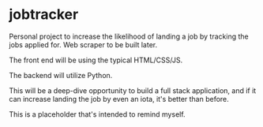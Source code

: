 # jobtracker

Personal project to increase the likelihood of landing a job by tracking the jobs applied for. Web scraper to be built later.

The front end will be using the typical HTML/CSS/JS.

The backend will utilize Python.

This will be a deep-dive opportunity to build a full stack application, and if it can increase landing the job by even an iota, it's better than before. 

This is a placeholder that's intended to remind myself.